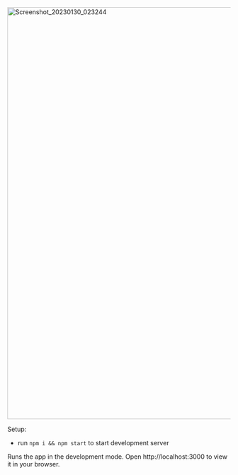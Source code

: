 
<img width="931" alt="Screenshot_20230130_023244" src="https://user-images.githubusercontent.com/105824474/223251446-72ec622a-9939-4721-895b-9635c8d7e249.png">


Setup:
- run ```npm i && npm start``` to start development server

Runs the app in the development mode.
Open http://localhost:3000 to view it in your browser.


